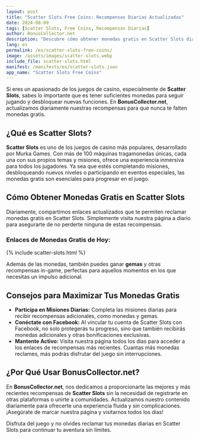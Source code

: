 ```yaml
---
layout: post  
title: "Scatter Slots Free Coins: Recompensas Diarias Actualizadas"  
date: 2024-08-09  
tags: [Scatter Slots, Free Coins, Recompensas Diarias]  
author: BonusCollector.net  
description: "Descubre cómo obtener monedas gratis en Scatter Slots diariamente. Actualizamos nuestras recompensas a diario para que disfrutes del juego sin interrupciones."  
lang: es  
permalink: /es/scatter-slots-free-coins/
image: /assets/images/scatter-slots.webp
include_file: scatter-slots.html
manifest: /manifests/es/scatter-slots.json
app_name: "Scatter Slots Free Coins"
---
```


Si eres un apasionado de los juegos de casino, especialmente de **Scatter Slots**, sabes lo importante que es tener suficientes monedas para seguir jugando y desbloquear nuevas funciones. En **BonusCollector.net**, actualizamos diariamente nuestras recompensas para que nunca te falten monedas gratis.

## ¿Qué es Scatter Slots?

**Scatter Slots** es uno de los juegos de casino más populares, desarrollado por Murka Games. Con más de 100 máquinas tragamonedas únicas, cada una con sus propios temas y misiones, ofrece una experiencia inmersiva para todos los jugadores. Ya sea que estés completando misiones, desbloqueando nuevos niveles o participando en eventos especiales, las monedas gratis son esenciales para progresar en el juego.

## Cómo Obtener Monedas Gratis en Scatter Slots

Diariamente, compartimos enlaces actualizados que te permiten reclamar monedas gratis en Scatter Slots. Simplemente visita nuestra página a diario para asegurarte de no perderte ninguna de estas recompensas.

### Enlaces de Monedas Gratis de Hoy:
{% include scatter-slots.html %}

Además de las monedas, también puedes ganar **gemas** y otras recompensas in-game, perfectas para aquellos momentos en los que necesitas un impulso adicional.

## Consejos para Maximizar Tus Monedas Gratis

- **Participa en Misiones Diarias:** Completa las misiones diarias para recibir recompensas adicionales, como monedas y gemas.
- **Conéctate con Facebook:** Al vincular tu cuenta de Scatter Slots con Facebook, no solo protegerás tu progreso, sino que también recibirás monedas adicionales y otras bonificaciones exclusivas.
- **Mantente Activo:** Visita nuestra página todos los días para acceder a los enlaces de recompensas más recientes. Cuantas más monedas reclames, más podrás disfrutar del juego sin interrupciones.

## ¿Por Qué Usar BonusCollector.net?

En **BonusCollector.net**, nos dedicamos a proporcionarte las mejores y más recientes recompensas de **Scatter Slots** sin la necesidad de registrarte en otras plataformas o unirte a comunidades. Actualizamos nuestro contenido diariamente para ofrecerte una experiencia fluida y sin complicaciones. ¡Asegúrate de marcar nuestra página y visitarnos todos los días!

Disfruta del juego y no olvides reclamar tus monedas diarias en Scatter Slots para continuar tu aventura sin límites.